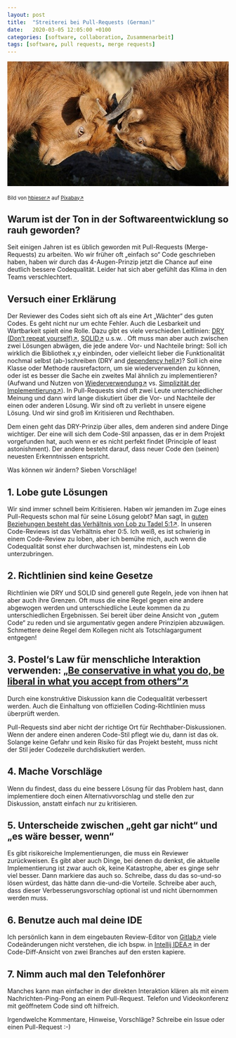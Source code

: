 ```yaml
---
layout: post
title:  "Streiterei bei Pull-Requests (German)"
date:   2020-03-05 12:05:00 +0100
categories: [software, collaboration, Zusammenarbeit]
tags: [software, pull requests, merge requests]
---
```


![Goats](/assets/goats.jpg)

<small>Bild von [hbieser&#8599;](https://pixabay.com/de/users/hbieser-343207/?utm_source=link-attribution) auf [Pixabay&#8599;](https://pixabay.com/de/?utm_source=link-attribution)</small>

## Warum ist der Ton in der Softwareentwicklung so rauh geworden?

Seit einigen Jahren ist es üblich geworden mit Pull-Requests (Merge-Requests) zu arbeiten. 
Wo wir früher oft „einfach so“ Code geschrieben haben,
haben wir durch das 4-Augen-Prinzip jetzt die Chance auf eine deutlich bessere Codequalität.
Leider hat sich aber gefühlt das Klima in den Teams verschlechtert. 

## Versuch einer Erklärung

Der Reviewer des Codes sieht sich oft als eine Art „Wächter“ des guten Codes. 
Es geht nicht nur um echte Fehler. Auch die Lesbarkeit und Wartbarkeit spielt eine Rolle. 
Dazu gibt es viele verschieden Leitlinien: [DRY (Don‘t repeat yourself)&#8599;](https://de.wikipedia.org/wiki/Don%E2%80%99t_repeat_yourself), [SOLID&#8599;](https://de.wikipedia.org/wiki/Prinzipien_objektorientierten_Designs#SOLID-Prinzipien) u.s.w. . 
Oft muss man aber auch zwischen zwei Lösungen abwägen, die jede andere Vor- und Nachteile bringt: 
Soll ich wirklich die Bibliothek x,y einbinden, oder vielleicht lieber die Funktionalität nochmal selbst (ab-)schreiben (DRY and [dependency hell&#8599;](https://en.wikipedia.org/wiki/Dependency_hell))?
Soll ich eine Klasse oder Methode rausrefactorn, um sie wiederverwenden zu können, oder ist es besser die Sache ein zweites Mal ähnlich zu implementieren? (Aufwand und Nutzen von [Wiederverwendung&#8599;](https://de.wikipedia.org/wiki/Wiederverwendbarkeit) vs. [Simplizität der Implementierung&#8599;](https://de.wikipedia.org/wiki/KISS-Prinzip)). 
In Pull-Requests sind oft zwei Leute unterschiedlicher Meinung und dann wird lange diskutiert über die Vor- und Nachteile der einen oder anderen Lösung. 
Wir sind oft zu verliebt in unsere eigene Lösung. 
Und wir sind groß im Kritisieren und Rechthaben.

Dem einen geht das DRY-Prinzip über alles, dem anderen sind andere Dinge wichtiger. Der eine will sich dem Code-Stil anpassen, das er in dem Projekt vorgefunden hat, auch wenn er es nicht perfekt findet (Principle of least astonishment). Der andere besteht darauf, dass neuer Code den (seinen) neuesten Erkenntnissen entspricht. 

Was können wir ändern? Sieben Vorschläge!

## 1. Lobe gute Lösungen

Wir sind immer schnell beim Kritisieren. 
Haben wir jemanden im Zuge eines Pull-Requests schon mal für seine Lösung gelobt? 
Man sagt, in [guten Beziehungen besteht das Verhältnis von Lob zu Tadel 5:1&#8599;](https://verhalten.wordpress.com/2013/11/22/lob-und-tadel-5-zu-1/). 
In unseren Code-Reviews ist das Verhältnis eher 0:5. 
Ich weiß, es ist schwierig in einem Code-Review zu loben, 
aber ich bemühe mich, auch wenn die Codequalität sonst eher durchwachsen ist, 
mindestens ein Lob unterzubringen.

## 2. Richtlinien sind keine Gesetze

Richtlinien wie DRY und SOLID sind generell gute Regeln, 
jede von ihnen hat aber auch ihre Grenzen. 
Oft muss die eine Regel gegen eine andere abgewogen werden und unterschiedliche Leute kommen da zu unterschiedlichen Ergebnissen. 
Sei bereit über deine Ansicht von „gutem Code“ zu reden und sie argumentativ gegen andere Prinzipien abzuwägen. 
Schmettere deine Regel dem Kollegen nicht als Totschlagargument entgegen!
 

## 3. Postel‘s Law für menschliche Interaktion verwenden: [„Be conservative in what you do, be liberal in what you accept from others“&#8599;](https://de.wikipedia.org/wiki/Robustheitsgrundsatz)

Durch eine konstruktive Diskussion kann die Codequalität verbessert werden.
Auch die Einhaltung von offiziellen Coding-Richtlinien muss überprüft werden.

Pull-Requests sind aber nicht der richtige Ort für Rechthaber-Diskussionen. 
Wenn der andere einen anderen Code-Stil pflegt wie du, dann ist das ok. 
Solange keine Gefahr und kein Risiko für das Projekt besteht, 
muss nicht der Stil jeder Codezeile durchdiskutiert werden.

## 4. Mache Vorschläge

Wenn du findest, dass du eine bessere Lösung für das Problem hast, 
dann implementiere doch einen Alternativvorschlag und stelle den zur Diskussion, 
anstatt einfach nur zu kritisieren.

## 5. Unterscheide zwischen „geht gar nicht“ und „es wäre besser, wenn“

Es gibt risikoreiche Implementierungen, die muss ein Reviewer zurückweisen. 
Es gibt aber auch Dinge, bei denen du denkst, 
die aktuelle Implementierung ist zwar auch ok, keine Katastrophe, 
aber es ginge sehr viel besser. Dann markiere das auch so. 
Schreibe, dass du das so-und-so lösen würdest, das hätte dann die-und-die Vorteile.
Schreibe aber auch, dass dieser Verbesserungsvorschlag optional ist und nicht übernommen werden muss. 

## 6. Benutze auch mal deine IDE

Ich persönlich kann in dem eingebauten Review-Editor von [Gitlab&#8599;](https://gitlab.com/explore) viele Codeänderungen nicht verstehen, 
die ich bspw. in [Intellij IDEA&#8599;](https://www.jetbrains.com/de-de/idea/) in der Code-Diff-Ansicht von zwei Branches auf den ersten kapiere.
 

## 7. Nimm auch mal den Telefonhörer

Manches kann man einfacher in der direkten Interaktion klären als mit einem Nachrichten-Ping-Pong an einem Pull-Request.
Telefon und Videokonferenz mit geöffnetem Code sind oft hilfreich.

Irgendwelche Kommentare, Hinweise, Vorschläge? Schreibe ein Issue oder einen Pull-Request :-) 